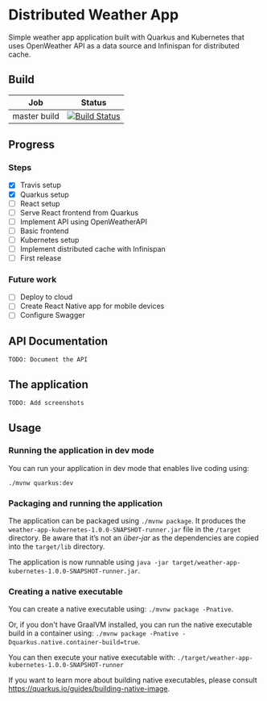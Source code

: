 # Distributed Weather App

Simple weather app application built with Quarkus and Kubernetes that uses OpenWeather API
as a data source and Infinispan for distributed cache.

## Build

| Job               | Status        |
| ----------------- | ------------- |
| master build      | [![Build Status](https://travis-ci.org/eipc16/weather-app-kubernetes.svg?branch=master)](https://travis-ci.org/eipc16/weather-app-kubernetes)         |

## Progress
### Steps
- [X] Travis setup
- [X] Quarkus setup
- [ ] React setup
- [ ] Serve React frontend from Quarkus
- [ ] Implement API using OpenWeatherAPI
- [ ] Basic frontend
- [ ] Kubernetes setup
- [ ] Implement distributed cache with Infinispan
- [ ] First release

### Future work
- [ ] Deploy to cloud
- [ ] Create React Native app for mobile devices
- [ ] Configure Swagger

## API Documentation

    TODO: Document the API

## The application

    TODO: Add screenshots

## Usage
### Running the application in dev mode

You can run your application in dev mode that enables live coding using:
```
./mvnw quarkus:dev
```

### Packaging and running the application

The application can be packaged using `./mvnw package`.
It produces the `weather-app-kubernetes-1.0.0-SNAPSHOT-runner.jar` file in the `/target` directory.
Be aware that it’s not an _über-jar_ as the dependencies are copied into the `target/lib` directory.

The application is now runnable using `java -jar target/weather-app-kubernetes-1.0.0-SNAPSHOT-runner.jar`.

### Creating a native executable

You can create a native executable using: `./mvnw package -Pnative`.

Or, if you don't have GraalVM installed, you can run the native executable build in a container using: `./mvnw package -Pnative -Dquarkus.native.container-build=true`.

You can then execute your native executable with: `./target/weather-app-kubernetes-1.0.0-SNAPSHOT-runner`

If you want to learn more about building native executables, please consult https://quarkus.io/guides/building-native-image.